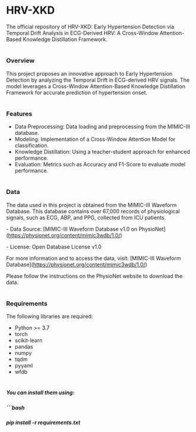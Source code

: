# HRV-XKD

The official repository of HRV-XKD: Early Hypertension Detection via Temporal Drift Analysis in ECG-Derived HRV: A Cross-Window Attention-Based Knowledge Distillation Framework.

# 

### Overview

This project proposes an innovative approach to Early Hypertension Detection by analyzing the Temporal Drift in ECG-derived HRV signals. The model leverages a Cross-Window Attention-Based Knowledge Distillation Framework for accurate prediction of hypertension onset.

# 

### Features

* Data Preprocessing: Data loading and preprocessing from the MIMIC-III database.
* Modeling: Implementation of a Cross-Window Attention Model for classification.
* Knowledge Distillation: Using a teacher-student approach for enhanced performance.
* Evaluation: Metrics such as Accuracy and F1-Score to evaluate model performance.

# 

### Data

The data used in this project is obtained from the MIMIC-III Waveform Database. This database contains over 67,000 records of physiological signals, such as ECG, ABP, and PPG, collected from ICU patients.



\- Data Source: \[MIMIC-III Waveform Database v1.0 on PhysioNet](https://physionet.org/content/mimic3wdb/1.0/)

\- License: Open Database License v1.0



For more information and to access the data, visit: \[MIMIC-III Waveform Database](https://physionet.org/content/mimic3wdb/1.0/)



Please follow the instructions on the PhysioNet website to download the data.

# 

### Requirements

The following libraries are required:

* Python >= 3.7
* torch
* scikit-learn
* pandas
* numpy
* tqdm
* pyyaml
* wfdb

# 

##### You can install them using:

##### ```bash

##### pip install -r requirements.txt

